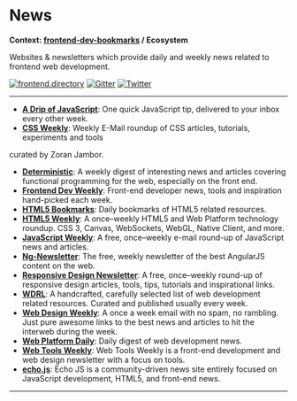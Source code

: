 # News

**Context: [frontend-dev-bookmarks](../README.md) / Ecosystem**

Websites &amp; newsletters which provide daily and weekly news related to frontend web development.

[![frontend.directory](https://img.shields.io/badge/frontend-directory-blue.svg?style=flat-square)](http://frontend.directory/)
[![Gitter](https://img.shields.io/gitter/room/dypsilon/frontend-dev-bookmarks.svg?style=flat-square&maxAge=2592000)](https://gitter.im/dypsilon/frontend-dev-bookmarks)
[![Twitter](https://img.shields.io/badge/follow-twitter-55acee.svg?style=flat-square)](https://twitter.com/FrontendDir)

-----------------------------------------

* **[A Drip of JavaScript](http://adripofjavascript.com/)**: One quick JavaScript tip, delivered to your inbox every other week.
* **[CSS Weekly](http://css-weekly.com/)**: Weekly E-Mail roundup of CSS articles, tutorials, experiments and tools

curated by Zoran Jambor.

* **[Deterministic](https://deterministic.curated.co/)**: A weekly digest of interesting news and articles covering functional programming for the web, especially on the front end.
* **[Frontend Dev Weekly](http://frontenddevweekly.com/)**: Front-end developer news, tools and inspiration hand-picked each week.
* **[HTML5 Bookmarks](http://html5bookmarks.com/)**: Daily bookmarks of HTML5 related resources.
* **[HTML5 Weekly](http://html5weekly.com/)**: A once–weekly HTML5 and Web Platform technology roundup. CSS 3, Canvas, WebSockets, WebGL, Native Client, and more.
* **[JavaScript Weekly](http://javascriptweekly.com/)**: A free, once–weekly e-mail round-up of JavaScript news and articles.
* **[Ng-Newsletter](http://www.ng-newsletter.com/)**: The free, weekly newsletter of the best AngularJS content on the web.
* **[Responsive Design Newsletter](http://responsivedesignweekly.com/)**: A free, once–weekly round-up of responsive design articles, tools, tips, tutorials and inspirational links.
* **[WDRL](https://wdrl.info/)**: A handcrafted, carefully selected list of web development related resources. Curated and published usually every week.
* **[Web Design Weekly](https://web-design-weekly.com/)**: A once a week email with no spam, no rambling. Just pure awesome links to the best news and articles to hit the interweb during the week.
* **[Web Platform Daily](http://webplatformdaily.org/)**: Daily digest of web development news.
* **[Web Tools Weekly](http://webtoolsweekly.com/)**: Web Tools Weekly is a front-end development and web design newsletter with a focus on tools.
* **[echo.js](http://www.echojs.com/)**: Echo JS is a community-driven news site entirely focused on JavaScript development, HTML5, and front-end news.

------------------
